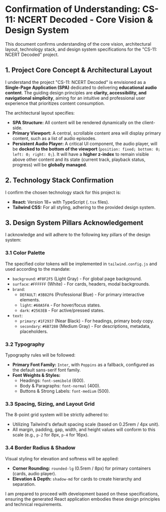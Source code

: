 # Confirmation of Understanding: CS-11: NCERT Decoded - Core Vision & Design System

This document confirms understanding of the core vision, architectural layout, technology stack, and design system specifications for the "CS-11: NCERT Decoded" project.

## 1. Project Core Concept & Architectural Layout

I understand the project "CS-11: NCERT Decoded" is envisioned as a **Single-Page Application (SPA)** dedicated to delivering **educational audio content**. The guiding design principles are **clarity, accessibility, and navigational simplicity**, aiming for an intuitive and professional user experience that prioritizes content consumption.

The architectural layout specifies:
*   **SPA Structure:** All content will be rendered dynamically on the client-side.
*   **Primary Viewport:** A central, scrollable content area will display primary content, such as a list of audio episodes.
*   **Persistent Audio Player:** A critical UI component, the audio player, will be **docked to the bottom of the viewport** (`position: fixed; bottom: 0; left: 0; right: 0;`). It will have a **higher z-index** to remain visible above other content and its state (current track, playback status, progress) will be **globally managed**.

## 2. Technology Stack Confirmation

I confirm the chosen technology stack for this project is:
*   **React:** Version 18+ with TypeScript (`.tsx` files).
*   **Tailwind CSS:** For all styling, adhering to the provided design system.

## 3. Design System Pillars Acknowledgement

I acknowledge and will adhere to the following key pillars of the design system:

### 3.1 Color Palette
The specified color tokens will be implemented in `tailwind.config.js` and used according to the mandate:
*   `background`: `#F0F2F5` (Light Gray) - For global page background.
*   `surface`: `#FFFFFF` (White) - For cards, headers, modal backgrounds.
*   `brand`:
    *   `DEFAULT`: `#3B82F6` (Professional Blue) - For primary interactive elements.
    *   `light`: `#60A5FA` - For hover/focus states.
    *   `dark`: `#2563EB` - For active/pressed states.
*   `text`:
    *   `primary`: `#1F2937` (Near Black) - For headings, primary body copy.
    *   `secondary`: `#6B7280` (Medium Gray) - For descriptions, metadata, placeholders.

### 3.2 Typography
Typography rules will be followed:
*   **Primary Font Family:** `Inter`, with `Poppins` as a fallback, configured as the default sans-serif font family.
*   **Font Weights & Styles:**
    *   Headings: `font-semibold` (600).
    *   Body & Paragraphs: `font-normal` (400).
    *   Buttons & Strong Labels: `font-medium` (500).

### 3.3 Spacing, Sizing, and Layout Grid
The 8-point grid system will be strictly adhered to:
*   Utilizing Tailwind's default spacing scale (based on 0.25rem / 4px unit).
*   All margin, padding, gap, width, and height values will conform to this scale (e.g., `p-2` for 8px, `p-4` for 16px).

### 3.4 Border Radius & Shadow
Visual styling for elevation and softness will be applied:
*   **Corner Rounding:** `rounded-lg` (0.5rem / 8px) for primary containers (cards, audio player).
*   **Elevation & Depth:** `shadow-md` for cards to create hierarchy and separation.

I am prepared to proceed with development based on these specifications, ensuring the generated React application embodies these design principles and technical requirements.
